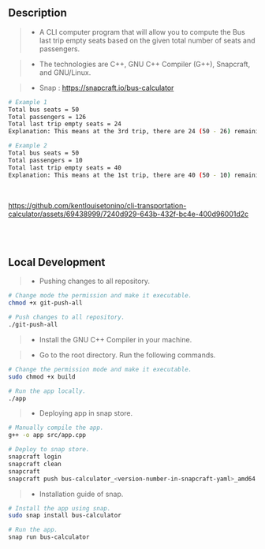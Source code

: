 ## Description
> - A CLI computer program that will allow you to compute the Bus last trip empty
    seats based on the given total number of seats and passengers.

> - The technologies are C++, GNU C++ Compiler (G++), Snapcraft, and GNU/Linux.

> - Snap : https://snapcraft.io/bus-calculator

```bash
# Example 1
Total bus seats = 50
Total passengers = 126
Total last trip empty seats = 24
Explanation: This means at the 3rd trip, there are 24 (50 - 26) remaining seats.

# Example 2
Total bus seats = 50
Total passengers = 10
Total last trip empty seats = 40
Explanation: This means at the 1st trip, there are 40 (50 - 10) remaining seats.
```

<br />

https://github.com/kentlouisetonino/cli-transportation-calculator/assets/69438999/7240d929-643b-432f-bc4e-400d96001d2c

<br />
<br />



## Local Development
> - Pushing changes to all repository.

```bash
# Change mode the permission and make it executable.
chmod +x git-push-all

# Push changes to all repository.
./git-push-all
```

> - Install the GNU C++ Compiler in your machine.

> - Go to the root directory. Run the following commands.

```bash
# Change the permission mode and make it executable.
sudo chmod +x build

# Run the app locally.
./app
```

> - Deploying app in snap store.

```bash
# Manually compile the app.
g++ -o app src/app.cpp

# Deploy to snap store.
snapcraft login
snapcraft clean
snapcraft
snapcraft push bus-calculator_<version-number-in-snapcraft-yaml>_amd64.snap --release=stable
```

> - Installation guide of snap.

```bash
# Install the app using snap.
sudo snap install bus-calculator

# Run the app.
snap run bus-calculator
```

